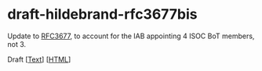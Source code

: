 # draft-hildebrand-rfc3677bis
Update to [RFC3677](https://tools.ietf.org/html/rfc3677), to account for the IAB appointing 4 ISOC BoT members, not 3.

Draft [[Text](https://hildjj.github.io/draft-hildebrand-rfc3677bis/draft-hildebrand-rfc3677bis-latest.txt)]
[[HTML](https://hildjj.github.io/draft-hildebrand-rfc3677bis/draft-hildebrand-rfc3677bis-latest.html)]
